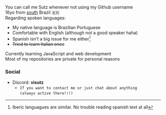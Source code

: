  You can call me Sutz whenever not using my Github username<br>
 16yo from [south](https://en.wikipedia.org/wiki/Paran%C3%A1_(state)) Brazil 🇧🇷<br>
 Regarding spoken languages:
 + My native language is Brazilian Portuguese
 + Comfortable with English (although not a good speaker haha)
 + Spanish isn't a big issue for me either[^1]
 + ~~Tried to learn Italian once~~
 [^1]: Iberic languagues are similar. No trouble reading spanish text at all
 

 Currently learning JavaScript and web development<br>
 Most of my repositories are private for personal reasons<br>

 ### Social
- Discord: **visutz**
  - `If you want to contact me or just chat about anything`<br>
    `(always active there!!!)`
